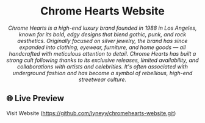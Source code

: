 <h1 align="center">Chrome Hearts Website</h1>

<p align="center">
  <em>Chrome Hearts is a high-end luxury brand founded in 1988 in Los Angeles, known for its bold, edgy designs that blend gothic, punk, and rock aesthetics. Originally focused on silver jewelry, the brand has since expanded into clothing, eyewear, furniture, and home goods — all handcrafted with meticulous attention to detail. Chrome Hearts has built a strong cult following thanks to its exclusive releases, limited availability, and collaborations with artists and celebrities. It's often associated with underground fashion and has become a symbol of rebellious, high-end streetwear culture.
</em>
</p>

## 🌐 Live Preview
Visit Website (https://github.com/lyneyy/chromehearts-website.git)
